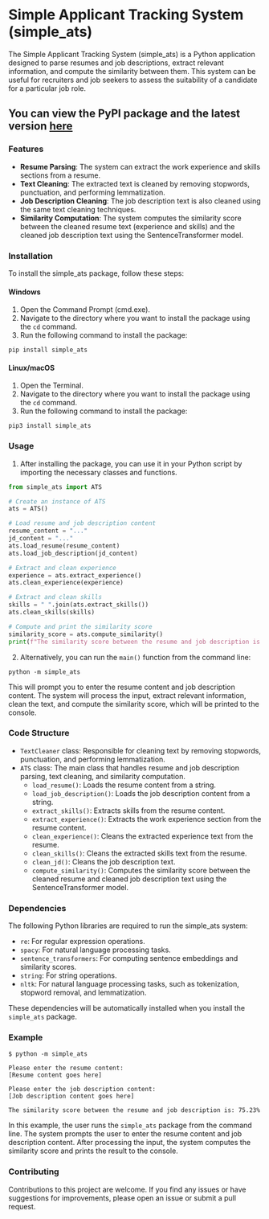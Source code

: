 # Simple Applicant Tracking System (simple_ats)

The Simple Applicant Tracking System (simple_ats) is a Python application designed to parse resumes and job descriptions, extract relevant information, and compute the similarity between them. This system can be useful for recruiters and job seekers to assess the suitability of a candidate for a particular job role.

## You can view the PyPI package and the latest version [here](https://pypi.org/project/simple-ats/)

### Features

- **Resume Parsing**: The system can extract the work experience and skills sections from a resume.
- **Text Cleaning**: The extracted text is cleaned by removing stopwords, punctuation, and performing lemmatization.
- **Job Description Cleaning**: The job description text is also cleaned using the same text cleaning techniques.
- **Similarity Computation**: The system computes the similarity score between the cleaned resume text (experience and skills) and the cleaned job description text using the SentenceTransformer model.

### Installation

To install the simple_ats package, follow these steps:

#### Windows

1. Open the Command Prompt (cmd.exe).
2. Navigate to the directory where you want to install the package using the `cd` command.
3. Run the following command to install the package:

```
pip install simple_ats
```

#### Linux/macOS

1. Open the Terminal.
2. Navigate to the directory where you want to install the package using the `cd` command.
3. Run the following command to install the package:

```
pip3 install simple_ats
```

### Usage

1. After installing the package, you can use it in your Python script by importing the necessary classes and functions.

```python
from simple_ats import ATS

# Create an instance of ATS
ats = ATS()

# Load resume and job description content
resume_content = "..."
jd_content = "..."
ats.load_resume(resume_content)
ats.load_job_description(jd_content)

# Extract and clean experience
experience = ats.extract_experience()
ats.clean_experience(experience)

# Extract and clean skills
skills = " ".join(ats.extract_skills())
ats.clean_skills(skills)

# Compute and print the similarity score
similarity_score = ats.compute_similarity()
print(f"The similarity score between the resume and job description is: {round(similarity_score.item() * 100, 2)}%")
```

2. Alternatively, you can run the `main()` function from the command line:

```
python -m simple_ats
```

This will prompt you to enter the resume content and job description content. The system will process the input, extract relevant information, clean the text, and compute the similarity score, which will be printed to the console.

### Code Structure

- `TextCleaner` class: Responsible for cleaning text by removing stopwords, punctuation, and performing lemmatization.
- `ATS` class: The main class that handles resume and job description parsing, text cleaning, and similarity computation.
  - `load_resume()`: Loads the resume content from a string.
  - `load_job_description()`: Loads the job description content from a string.
  - `extract_skills()`: Extracts skills from the resume content.
  - `extract_experience()`: Extracts the work experience section from the resume content.
  - `clean_experience()`: Cleans the extracted experience text from the resume.
  - `clean_skills()`: Cleans the extracted skills text from the resume.
  - `clean_jd()`: Cleans the job description text.
  - `compute_similarity()`: Computes the similarity score between the cleaned resume and cleaned job description text using the SentenceTransformer model.

### Dependencies

The following Python libraries are required to run the simple_ats system:

- `re`: For regular expression operations.
- `spacy`: For natural language processing tasks.
- `sentence_transformers`: For computing sentence embeddings and similarity scores.
- `string`: For string operations.
- `nltk`: For natural language processing tasks, such as tokenization, stopword removal, and lemmatization.

These dependencies will be automatically installed when you install the `simple_ats` package.

### Example

```
$ python -m simple_ats

Please enter the resume content: 
[Resume content goes here]

Please enter the job description content:
[Job description content goes here]

The similarity score between the resume and job description is: 75.23%
```

In this example, the user runs the `simple_ats` package from the command line. The system prompts the user to enter the resume content and job description content. After processing the input, the system computes the similarity score and prints the result to the console.

### Contributing

Contributions to this project are welcome. If you find any issues or have suggestions for improvements, please open an issue or submit a pull request.